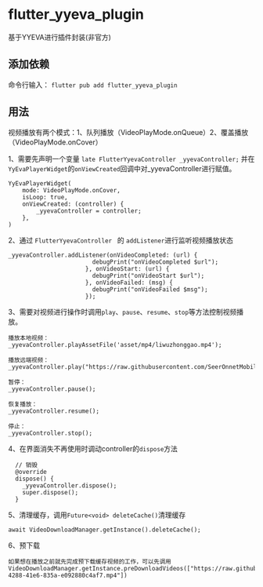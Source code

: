 # flutter_yyeva_plugin

基于YYEVA进行插件封装(非官方)

## 添加依赖
命令行输入：
`flutter pub add flutter_yyeva_plugin`

## 用法
视频播放有两个模式：1、队列播放（VideoPlayMode.onQueue）2、覆盖播放（VideoPlayMode.onCover）

1、需要先声明一个变量 `late FlutterYyevaController _yyevaController;`
并在`YyEvaPlayerWidget`的`onViewCreated`回调中对_yyevaController进行赋值。

```
YyEvaPlayerWidget(
	mode: VideoPlayMode.onCover,
	isLoop: true,
	onViewCreated: (controller) {
		_yyevaController = controller;
	},
)
```

2、通过 `FlutterYyevaController ` 的 `addListener`进行监听视频播放状态
```
_yyevaController.addListener(onVideoCompleted: (url) {
                        debugPrint("onVideoCompleted $url");
                      }, onVideoStart: (url) {
                        debugPrint("onVideoStart $url");
                      }, onVideoFailed: (msg) {
                        debugPrint("onVideoFailed $msg");
                      });
```


3、需要对视频进行操作时调用`play`、`pause`、`resume`、`stop`等方法控制视频播放。
```
播放本地视频：
_yyevaController.playAssetFile('asset/mp4/liwuzhonggao.mp4');

播放远端视频：
_yyevaController.play("https://raw.githubusercontent.com/SeerOnnetMobile/flutter_yyeva_plugin/refs/heads/main/liwuzhonggao.mp4");

暂停：
_yyevaController.pause();

恢复播放：
_yyevaController.resume();

停止：
_yyevaController.stop();
```

4、在界面消失不再使用时调动controller的`dispose`方法
```
  // 销毁
  @override
  dispose() {
    _yyevaController.dispose();
    super.dispose();
  }
```

5、清理缓存，调用`Future<void> deleteCache()`清理缓存
```
await VideoDownloadManager.getInstance().deleteCache();
```

6、预下载
```
如果想在播放之前就先完成预下载缓存视频的工作，可以先调用
VideoDownloadManager.getInstance.preDownloadVideos(["https://raw.githubusercontent.com/SeerOnnetMobile/flutter_yyeva_plugin/refs/heads/main/liwuzhonggao.mp4","https://lxcode.bs2cdn.yy.com/92d5a19f-4288-41e6-835a-e092880c4af7.mp4"])
```


